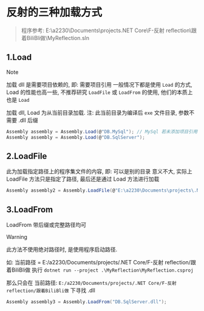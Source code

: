 # 反射的三种加载方式
>
> 程序参考: E:\a2230\Documents\projects\.NET Core\F-反射 reflection\跟着BiliBli做\MyReflection.sln
>
## 1.Load

> [!NOTE]
>
> 加载 dll 是需要项目依赖的, 即: 需要项目引用
> 一般情况下都是使用 `Load` 的方式, Load 的性能也高一些, 不推荐研究 `LoadFile` 或 `LoadFrom` 的使用, 他们的本质上也是 `Load`

加载 dll, Load 为从当前目录加载. 注: 此当前目录为编译后 `exe` 文件目录, 参数不需要 .dll 后缀

```csharp
Assembly assembly = Assembly.Load(@"DB.MySql"); // MySql 若未添加项目引用, Load 方式无法加载.
Assembly assembly = Assembly.Load(@"DB.SqlServer");
```

## 2.LoadFile

此为加载指定路径上的程序集文件的内容, 即: 可以是别的目录
意义不大, 实际上 LoadFile 方法只是指定了路径, 最后还是通过 Load 方法进行加载

```csharp
Assembly assembly2 = Assembly.LoadFile(@"E:\a2230\Documents\projects\.NET Core\F-反射 reflection\跟着BiliBli做\MyReflection\bin\Debug\net6.0\DB.MySql.dll");
```

## 3.LoadFrom

LoadFrom 带后缀或完整路径均可

> [!WARNING]
>
> 此方法不使用绝对路径时, 是使用程序启动路径.

如: 当前路径 = E:/a2230/Documents/projects/.NET Core/F-反射 reflection/跟着BiliBli做
执行 `dotnet run --project .\MyReflection\MyReflection.csproj`

那么只会在 当前路径: `E:/a2230/Documents/projects/.NET Core/F-反射 reflection/跟着BiliBli做` 下寻找 .dll

```csharp
Assembly assembly3 = Assembly.LoadFrom("DB.SqlServer.dll");
```
